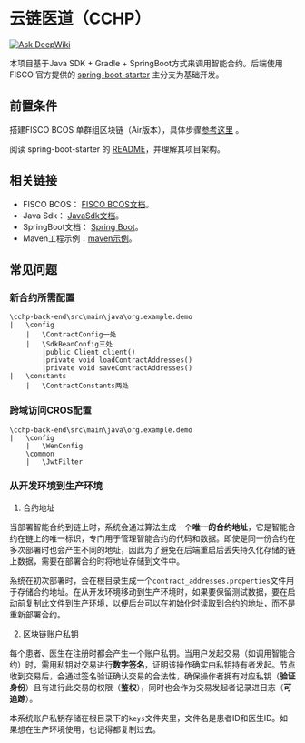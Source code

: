 # 云链医道（CCHP）

[![Ask DeepWiki](https://deepwiki.com/badge.svg)](https://deepwiki.com/evo2233/cchp)

本项目基于Java SDK + Gradle + SpringBoot方式来调用智能合约。后端使用 FISCO 官方提供的 [spring-boot-starter](https://github.com/FISCO-BCOS/spring-boot-starter) 主分支为基础开发。



## 前置条件

搭建FISCO BCOS 单群组区块链（Air版本），具体步骤[参考这里](https://fisco-bcos-doc.readthedocs.io/zh_CN/latest/docs/tutorial/air/build_chain.html) 。

阅读 spring-boot-starter 的 [README](https://github.com/FISCO-BCOS/spring-boot-starter/blob/master/README.md)，并理解其项目架构。



## 相关链接

- FISCO BCOS： [FISCO BCOS文档](https://fisco-bcos-doc.readthedocs.io/zh_CN/latest/docs/introduction.html)。
- Java Sdk： [JavaSdk文档](https://fisco-bcos-doc.readthedocs.io/zh_CN/latest/docs/develop/sdk/java_sdk/index.html)。
- SpringBoot文档： [Spring Boot](https://spring.io/guides/gs/spring-boot/)。
- Maven工程示例：[maven示例](https://github.com/FISCO-BCOS/spring-boot-crud)。



## 常见问题

### 新合约所需配置

```
\cchp-back-end\src\main\java\org.example.demo
|	\config
	|	\ContractConfig一处
	|	\SdkBeanConfig三处
		|public Client client()
		|private void loadContractAddresses()
		|private void saveContractAddresses()
|	\constants
	|	\ContractConstants两处
```

### 跨域访问CROS配置

```
\cchp-back-end\src\main\java\org.example.demo
|	\config
	|	\WenConfig
	\common
	|	\JwtFilter
```

### 从开发环境到生产环境

1. 合约地址

​	当部署智能合约到链上时，系统会通过算法生成一个**唯一的合约地址**，它是智能合约在链上的唯一标识，专门用于管理智能合约的代码和数据。即使是同一份合约在多次部署时也会产生不同的地址，因此为了避免在后端重启后丢失持久化存储的链上数据，需要在部署合约时将地址存储到文件中。

​	系统在初次部署时，会在根目录生成一个`contract_addresses.properties`文件用于存储合约地址。在从开发环境移动到生产环境时，如果要保留测试数据，要在启动前复制此文件到生产环境，以便后台可以在初始化时读取到合约的地址，而不是重新部署合约。



2. 区块链账户私钥

​	每个患者、医生在注册时都会产生一个账户私钥。当用户发起交易（如调用智能合约）时，需用私钥对交易进行**数字签名**，证明该操作确实由私钥持有者发起。节点收到交易后，会通过签名验证确认交易的合法性，确保操作者拥有对应私钥（**验证身份**）且有进行此交易的权限（**鉴权**），同时也会作为交易发起者记录进日志（**可追踪**）。

​	本系统账户私钥存储在根目录下的`keys`文件夹里，文件名是患者ID和医生ID。如果想在生产环境使用，也记得都复制过去。
